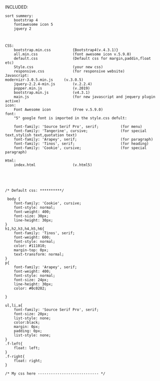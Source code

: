 INCLUDED:

    sort summery:
    	bootstrap 4
    	fontawesome icon 5
    	jquery 2
    
    
        
    CSS:
    	bootstrap.min.css          {Bootstrap4(v.4.3.1)}
    	all.min.css                (font awesome icon v.5.9.0)
	    default.css                (Default css for margin,paddin,float etc)
	  	Style.css                  (your new css)	
		responsive.css             (for responsive website)
    Javascript:
	modernizr-3.0.5.min.js     (v.3.0.5)
    	jquery-2.2.4-min.js        (v.2.2.4)
    	popper.min.js              (v.2019)
		bootstrap.min.js           (v4.3.1)
    	main.js                    (for new javascript and jequery plugin active)
    icon:
    	Font Awesome icon          (Free v.5.9.0)
    font:
    	"5" google font is imported in the style.css defult:
    	
    	font-family: 'Source Serif Pro', serif;          (for menu)
    	font-family: 'Tangerine', cursive;               (for special text,stylish text,quotation text)
    	font-family: 'Arapey', serif;                    (for paragraph)
    	font-family: 'Tinos', serif;                     (for heading)
    	font-family: 'Cookie', cursive;                  (for special paragraph)
    	
    Html:
    	index.html                 (v.html5)
    	
    	
    	
    	
    	
    /* Default css: **********/
    
     body {
    	font-family: 'Cookie', cursive;     
    	font-style: normal;
    	font-weight: 400;
    	font-size: 30px;
    	line-height: 30px;
    }
    h1,h2,h3,h4,h5,h6{
    	font-family: 'Tinos', serif; 
    	font-weight: 600;
    	font-style: normal;
    	color: #111010;
    	margin-top: 0px;
    	text-transform: normal;
    }
    p{
    	font-family: 'Arapey', serif;    
    	font-weight: 400;
    	font-style: normal;
    	font-size: 24px;
    	line-height: 30px;
    	color: #0c0202;
    	
    }
    
    ul,li,a{
    	font-family: 'Source Serif Pro', serif;  
    	font-size: 20px;
    	list-style: none;
    	color:black;
    	margin: 0px;
    	padding: 0px;
    	list-style: none;
    }
    .f-left{
    	float: left;
    }
    .f-right{
    	float: right;
    }
    
    /* My css here ---------------------------- */